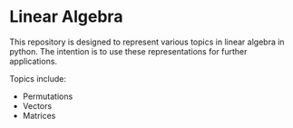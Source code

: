 # Linear Algebra
This repository is designed to represent various topics in linear algebra in python. The intention is to use these representations for further applications.

Topics include:
- Permutations
- Vectors
- Matrices
